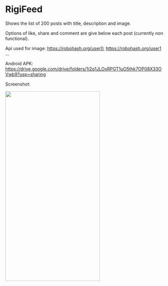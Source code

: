 # RigiFeed

Shows the list of 200 posts with title, description and image.

Options of like, share and comment are give below each post (currently non functional).

Api used for image: https://robohash.org/user0, https://robohash.org/user1 ...

Android APK: https://drive.google.com/drive/folders/1i2q1JLOxRPGT1uO5thk7OP08X33OVwb9?usp=sharing

Screenshot:

<img src="https://user-images.githubusercontent.com/26070063/219043260-8d7353b3-3f55-4d0c-9601-d58b8c058814.png" width="300" height="600">
